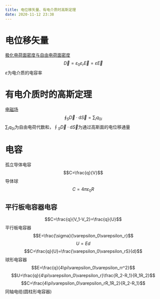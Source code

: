 ```yaml
---
title: 电位移矢量、有电介质时高斯定理
date: 2020-11-12 23:38
---
```

# 电位移矢量
[极化电荷面密度与自由电荷面密度](静电场中的导体和电介质.md)
$$\vec{D}=\varepsilon_0\varepsilon_r\vec{E}=\varepsilon\vec{E}$$
$\varepsilon$为电介质的电容率
# 有电介质时的高斯定理
[电磁场](电磁场.md)
$$\oint_S\vec{D}\cdot\mathrm{d}\vec{S}=\sum_iq_{0i}$$
$\sum_iq_{0i}$为自由电荷代数和，$\oint_S\vec{D}\cdot\mathrm{d}\vec{S}$为通过高斯面的电位移通量
# 电容
孤立导体电容
$$C=\frac{q}{V}$$
导体球
$$C=4\pi\varepsilon_0R$$
## 平行板电容器电容
$$C=\frac{q}{V_1-V_2}=\frac{q}{U}$$
平行板电容器
$$E=\frac{\sigma}{\varepsilon_0\varepsilon_r}$$
$$U=Ed$$
$$C=\frac{q}{U}=\frac{\varepsilon_0\varepsilon_rS}{d}$$
球形电容器
$$E=\frac{q}{4\pi\varepsilon_0\varepsilon_rr^2}$$
$$U=\frac{q}{4\pi\varepsilon_0\varepsilon_r}\frac{R_2-R_1}{R_1R_2}$$
$$C=\frac{4\pi\varepsilon_0\varepsilon_rR_1R_2}{R_2-R_1}$$
同轴电缆(圆柱形电容器)
